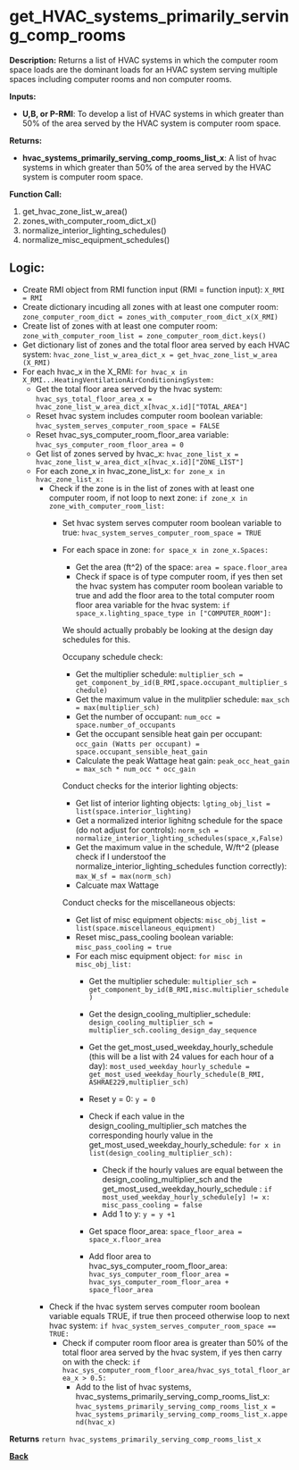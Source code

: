 # get_HVAC_systems_primarily_serving_comp_rooms  

**Description:** Returns a list of HVAC systems in which the computer room space loads are the dominant loads for an HVAC system serving multiple spaces including computer rooms and non computer rooms.  

**Inputs:**  
- **U,B, or P-RMI**: To develop a list of HVAC systems in which greater than 50% of the area served by the HVAC system is computer room space.    

**Returns:**  
- **hvac_systems_primarily_serving_comp_rooms_list_x**: A list of hvac systems in which greater than 50% of the area served by the HVAC system is computer room space.    
 
**Function Call:**  

1. get_hvac_zone_list_w_area()  
2. zones_with_computer_room_dict_x()  
3. normalize_interior_lighting_schedules()  
4. normalize_misc_equipment_schedules()  

## Logic:   
- Create RMI object from RMI function input (RMI = function input): `X_RMI = RMI` 
- Create dictionary incuding all zones with at least one computer room: `zone_computer_room_dict = zones_with_computer_room_dict_x(X_RMI)`  
- Create list of zones with at least one computer room: `zone_with_computer_room_list = zone_computer_room_dict.keys()`  
- Get dictionary list of zones and the total floor area served by each HVAC system: `hvac_zone_list_w_area_dict_x = get_hvac_zone_list_w_area (X_RMI)`
- For each hvac_x in the X_RMI: `for hvac_x in X_RMI...HeatingVentilationAirConditioningSystem:`
    - Get the total floor area served by the hvac system: `hvac_sys_total_floor_area_x = hvac_zone_list_w_area_dict_x[hvac_x.id]["TOTAL_AREA"]`
    - Reset hvac system includes computer room boolean variable: `hvac_system_serves_computer_room_space = FALSE` 
    - Reset hvac_sys_computer_room_floor_area variable: `hvac_sys_computer_room_floor_area = 0`
    - Get list of zones served by hvac_x: `hvac_zone_list_x = hvac_zone_list_w_area_dict_x[hvac_x.id]["ZONE_LIST"]`
    - For each zone_x in hvac_zone_list_x: `for zone_x in hvac_zone_list_x:`
        - Check if the zone is in the list of zones with at least one computer room, if not loop to next zone: `if zone_x in zone_with_computer_room_list:`  
            - Set hvac system serves computer room boolean variable to true: `hvac_system_serves_computer_room_space = TRUE`  
            - For each space in zone: `for space_x in zone_x.Spaces:`        
                - Get the area (ft^2) of the space: `area = space.floor_area`  
                - Check if space is of type computer room, if yes then set the hvac system has computer room boolean variable to true and add the floor area to the total computer room floor area variable for the hvac system: `if space_x.lighting_space_type in ["COMPUTER_ROOM"]:`
                
                We should actually probably be looking at the design day schedules for this. 
                
                Occupany schedule check:  
                - Get the multiplier schedule: `multiplier_sch = get_component_by_id(B_RMI,space.occupant_multiplier_schedule)`    
                - Get the maximum value in the mulitplier schedule: `max_sch = max(multiplier_sch)`  
                - Get the number of occupant: `num_occ = space.number_of_occupants`  
                - Get the occupant sensible heat gain per occupant: `occ_gain (Watts per occupant) = space.occupant_sensible_heat_gain`  
                - Calculate the peak Wattage heat gain: `peak_occ_heat_gain = max_sch * num_occ * occ_gain`  

                Conduct checks for the interior lighting objects:  
                - Get list of interior lighting objects: `lgting_obj_list = list(space.interior_lighting)`   
                - Get a normalized interior lighitng schedule for the space (do not adjust for controls): `norm_sch = normalize_interior_lighting_schedules(space_x,False)`  
                - Get the maximum value in the schedule, W/ft^2 (please check if I understoof the normalize_interior_lighting_schedules function correctly): `max_W_sf = max(norm_sch)`  
                - Calcuate max Wattage
                    
                    



                Conduct checks for the miscellaneous objects:  
                - Get list of misc equipment objects: `misc_obj_list = list(space.miscellaneous_equipment)`      
                - Reset misc_pass_cooling boolean variable: `misc_pass_cooling = true`   
                - For each misc equipment object: `for misc in misc_obj_list:`  
                    - Get the multiplier schedule: `multiplier_sch = get_component_by_id(B_RMI,misc.multiplier_schedule)`  
                    - Get the design_cooling_multiplier_schedule: `design_cooling_multiplier_sch = multiplier_sch.cooling_design_day_sequence`  
                    - Get the get_most_used_weekday_hourly_schedule (this will be a list with 24 values for each hour of a day): `most_used_weekday_hourly_schedule = get_most_used_weekday_hourly_schedule(B_RMI, ASHRAE229,multiplier_sch)`  
                    - Reset y = 0: `y = 0`
                    - Check if each value in the design_cooling_multiplier_sch matches the corresponding hourly value in the get_most_used_weekday_hourly_schedule: `for x in list(design_cooling_multiplier_sch):`
                        - Check if the hourly values are equal between the design_cooling_multiplier_sch and the get_most_used_weekday_hourly_schedule : `if most_used_weekday_hourly_schedule[y] != x: misc_pass_cooling = false`  
                        - Add 1 to y: `y = y +1`  
                    
                    
                    
                    
                    
                    
                    
                    
                    - Get space floor_area: `space_floor_area = space_x.floor_area`
                    - Add floor area to hvac_sys_computer_room_floor_area: `hvac_sys_computer_room_floor_area = hvac_sys_computer_room_floor_area + space_floor_area`   
        - Check if the hvac system serves computer room boolean variable equals TRUE, if true then proceed otherwise loop to next hvac system: `if hvac_system_serves_computer_room_space == TRUE:`
            - Check if computer room floor area is greater than 50% of the total floor area served by the hvac system, if yes then carry on with the check: `if hvac_sys_computer_room_floor_area/hvac_sys_total_floor_area_x > 0.5:` 
                - Add to the list of hvac systems, hvac_systems_primarily_serving_comp_rooms_list_x: `hvac_systems_primarily_serving_comp_rooms_list_x = hvac_systems_primarily_serving_comp_rooms_list_x.append(hvac_x)`          

**Returns** `return hvac_systems_primarily_serving_comp_rooms_list_x`

**[Back](../_toc.md)**